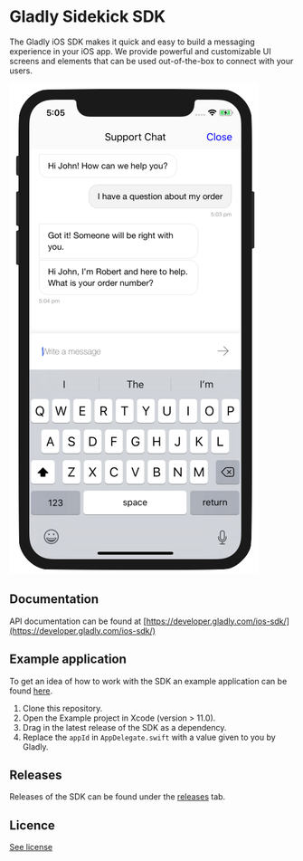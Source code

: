 # Gladly Sidekick SDK

The Gladly iOS SDK makes it quick and easy to build a messaging experience in your iOS app. We provide powerful and customizable UI screens and elements that can be used out-of-the-box to connect with your users.

![screenshot of chat conversation](ChatExample.png)

## Documentation
API documentation can be found at [https://developer.gladly.com/ios-sdk/](https://developer.gladly.com/ios-sdk/)

## Example application
To get an idea of how to work with the SDK an example application can be found [here](https://github.com/gladly/sidekick-ios-sdk/tree/master/Example).
1. Clone this repository.
1. Open the Example project in Xcode (version > 11.0).
1. Drag in the latest release of the SDK as a dependency.
1. Replace the `appId` in `AppDelegate.swift` with a value given to you by Gladly.

## Releases
Releases of the SDK can be found under the [releases](https://github.com/gladly/sidekick-ios-sdk/releases) tab.

## Licence
[See license](https://github.com/gladly/sidekick-ios-sdk/tree/master/LICENSE.md)
